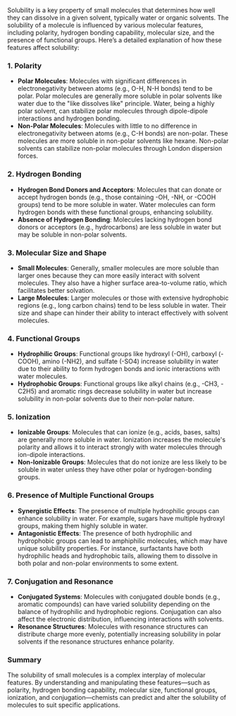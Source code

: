 Solubility is a key property of small molecules that determines how well they can dissolve in a given solvent, typically water or organic solvents. The solubility of a molecule is influenced by various molecular features, including polarity, hydrogen bonding capability, molecular size, and the presence of functional groups. Here’s a detailed explanation of how these features affect solubility:

### 1. Polarity
- **Polar Molecules**: Molecules with significant differences in electronegativity between atoms (e.g., O-H, N-H bonds) tend to be polar. Polar molecules are generally more soluble in polar solvents like water due to the "like dissolves like" principle. Water, being a highly polar solvent, can stabilize polar molecules through dipole-dipole interactions and hydrogen bonding.
- **Non-Polar Molecules**: Molecules with little to no difference in electronegativity between atoms (e.g., C-H bonds) are non-polar. These molecules are more soluble in non-polar solvents like hexane. Non-polar solvents can stabilize non-polar molecules through London dispersion forces.

### 2. Hydrogen Bonding
- **Hydrogen Bond Donors and Acceptors**: Molecules that can donate or accept hydrogen bonds (e.g., those containing -OH, -NH, or -COOH groups) tend to be more soluble in water. Water molecules can form hydrogen bonds with these functional groups, enhancing solubility.
- **Absence of Hydrogen Bonding**: Molecules lacking hydrogen bond donors or acceptors (e.g., hydrocarbons) are less soluble in water but may be soluble in non-polar solvents.

### 3. Molecular Size and Shape
- **Small Molecules**: Generally, smaller molecules are more soluble than larger ones because they can more easily interact with solvent molecules. They also have a higher surface area-to-volume ratio, which facilitates better solvation.
- **Large Molecules**: Larger molecules or those with extensive hydrophobic regions (e.g., long carbon chains) tend to be less soluble in water. Their size and shape can hinder their ability to interact effectively with solvent molecules.

### 4. Functional Groups
- **Hydrophilic Groups**: Functional groups like hydroxyl (-OH), carboxyl (-COOH), amino (-NH2), and sulfate (-SO4) increase solubility in water due to their ability to form hydrogen bonds and ionic interactions with water molecules.
- **Hydrophobic Groups**: Functional groups like alkyl chains (e.g., -CH3, -C2H5) and aromatic rings decrease solubility in water but increase solubility in non-polar solvents due to their non-polar nature.

### 5. Ionization
- **Ionizable Groups**: Molecules that can ionize (e.g., acids, bases, salts) are generally more soluble in water. Ionization increases the molecule's polarity and allows it to interact strongly with water molecules through ion-dipole interactions.
- **Non-Ionizable Groups**: Molecules that do not ionize are less likely to be soluble in water unless they have other polar or hydrogen-bonding groups.

### 6. Presence of Multiple Functional Groups
- **Synergistic Effects**: The presence of multiple hydrophilic groups can enhance solubility in water. For example, sugars have multiple hydroxyl groups, making them highly soluble in water.
- **Antagonistic Effects**: The presence of both hydrophilic and hydrophobic groups can lead to amphiphilic molecules, which may have unique solubility properties. For instance, surfactants have both hydrophilic heads and hydrophobic tails, allowing them to dissolve in both polar and non-polar environments to some extent.

### 7. Conjugation and Resonance
- **Conjugated Systems**: Molecules with conjugated double bonds (e.g., aromatic compounds) can have varied solubility depending on the balance of hydrophilic and hydrophobic regions. Conjugation can also affect the electronic distribution, influencing interactions with solvents.
- **Resonance Structures**: Molecules with resonance structures can distribute charge more evenly, potentially increasing solubility in polar solvents if the resonance structures enhance polarity.

### Summary
The solubility of small molecules is a complex interplay of molecular features. By understanding and manipulating these features—such as polarity, hydrogen bonding capability, molecular size, functional groups, ionization, and conjugation—chemists can predict and alter the solubility of molecules to suit specific applications.